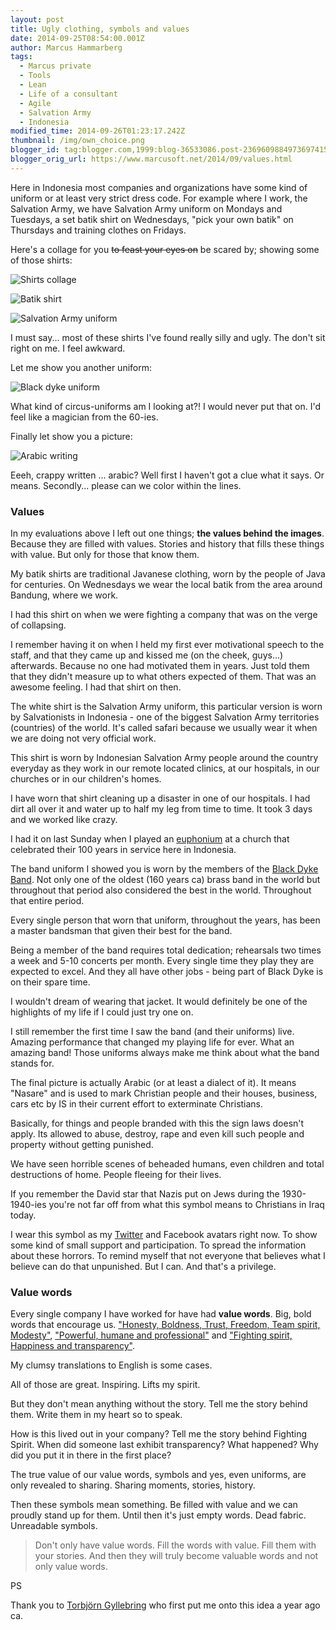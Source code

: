 ```yaml
---
layout: post
title: Ugly clothing, symbols and values
date: 2014-09-25T08:54:00.001Z
author: Marcus Hammarberg
tags:
  - Marcus private
  - Tools
  - Lean
  - Life of a consultant
  - Agile
  - Salvation Army
  - Indonesia
modified_time: 2014-09-26T01:23:17.242Z
thumbnail: /img/own_choice.png
blogger_id: tag:blogger.com,1999:blog-36533086.post-2369609884973697415
blogger_orig_url: https://www.marcusoft.net/2014/09/values.html
---
```


Here in Indonesia most companies and organizations have some kind of uniform or at least very strict dress code. For example where I work, the Salvation Army, we have Salvation Army uniform on Mondays and Tuesdays, a set batik shirt on Wednesdays, "pick your own batik" on Thursdays and training clothes on Fridays.

Here's a collage for you ~~to feast your eyes on~~ be scared by; showing some of those shirts:

![Shirts collage](/img/own_choice.png)

![Batik shirt](/img/set_batik_and_beard.jpg)

![Salvation Army uniform](/img/uniform.jpg)

I must say... most of these shirts I've found really silly and ugly. The don't sit right on me. I feel awkward.

Let me show you another uniform:

![Black dyke uniform](/img/black_dyke.JPG)

What kind of circus-uniforms am I looking at?! I would never put that on. I'd feel like a magician from the 60-ies.

Finally let show you a picture:

![Arabic writing](/img/christiansInIraq.jpeg)

Eeeh, crappy written ... arabic? Well first I haven't got a clue what it says. Or means. Secondly... please can we color within the lines.

### Values

In my evaluations above I left out one things; **the values behind the images**. Because they are filled with values. Stories and history that fills these things with value. But only for those that know them.

My batik shirts are traditional Javanese clothing, worn by the people of Java for centuries. On Wednesdays we wear the local batik from the area around Bandung, where we work.

I had this shirt on when we were fighting a company that was on the verge of collapsing.

I remember having it on when I held my first ever motivational speech to the staff, and that they came up and kissed me (on the cheek, guys...) afterwards. Because no one had motivated them in years. Just told them that they didn't measure up to what others expected of them. That was an awesome feeling. I had that shirt on then.

The white shirt is the Salvation Army uniform, this particular version is worn by Salvationists in Indonesia - one of the biggest Salvation Army territories (countries) of the world. It's called safari because we usually wear it when we are doing not very official work.

This shirt is worn by Indonesian Salvation Army people around the country everyday as they work in our remote located clinics, at our hospitals, in our churches or in our children's homes.

I have worn that shirt cleaning up a disaster in one of our hospitals. I had dirt all over it and water up to half my leg from time to time. It took 3 days and we worked like crazy.

I had it on last Sunday when I played an [euphonium](http://en.wikipedia.org/wiki/Euphonium) at a church that celebrated their 100 years in service here in Indonesia.

The band uniform I showed you is worn by the members of the [Black Dyke Band](http://blackdykeband.co.uk/). Not only one of the oldest (160 years ca) brass band in the world but throughout that period also considered the best in the world. Throughout that entire period.

Every single person that worn that uniform, throughout the years, has been a master bandsman that given their best for the band.

Being a member of the band requires total dedication; rehearsals two times a week and 5-10 concerts per month. Every single time they play they are expected to excel. And they all have other jobs - being part of Black Dyke is on their spare time.

I wouldn't dream of wearing that jacket. It would definitely be one of the highlights of my life if I could just try one on.

I still remember the first time I saw the band (and their uniforms) live. Amazing performance that changed my playing life for ever. What an amazing band! Those uniforms always make me think about what the band stands for.

The final picture is actually Arabic (or at least a dialect of it). It means "Nasare" and is used to mark Christian people and their houses, business, cars etc by IS in their current effort to exterminate Christians.

Basically, for things and people branded with this the sign laws doesn't apply. Its allowed to abuse, destroy, rape and even kill such people and property without getting punished.

We have seen horrible scenes of beheaded humans, even children and total destructions of home. People fleeing for their lives.

If you remember the David star that Nazis put on Jews during the 1930-1940-ies you're not far off from what this symbol means to Christians in Iraq today.

I wear this symbol as my [Twitter](http://twitter.com/marcusoftnet) and Facebook avatars right now. To show some kind of small support and participation. To spread the information about these horrors. To remind myself that not everyone that believes what I believe can do that unpunished. But I can. And that's a privilege.

### Value words

Every single company I have worked for have had **value words**. Big, bold words that encourage us. ["Honesty, Boldness, Trust, Freedom, Team spirit, Modesty"](http://www.in.capgemini.com/about/group/values-ethics), ["Powerful, humane and professional"](http://avegagroup.se/sv/Om-Avega-Group/Vara-varderingar/) and ["Fighting spirit, Happiness and transparency"](http://aptitud.se/).

My clumsy translations to English is some cases.

All of those are great. Inspiring. Lifts my spirit.

But they don't mean anything without the story. Tell me the story behind them. Write them in my heart so to speak.

How is this lived out in your company? Tell me the story behind Fighting Spirit. When did someone last exhibit transparency? What happened? Why did you put it in there in the first place?

The true value of our value words, symbols and yes, even uniforms, are only revealed to sharing. Sharing moments, stories, history.

Then these symbols mean something. Be filled with value and we can proudly stand up for them. Until then it's just empty words. Dead fabric. Unreadable symbols.

> Don't only have value words. Fill the words with value. Fill them with your stories. And then they will truly become valuable words and not only value words.

PS

Thank you to [Torbjörn Gyllebring](http://twitter.com/drunkcod) who first put me onto this idea a year ago ca.
